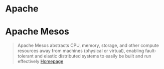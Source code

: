 # Apache

# Apache Mesos

> Apache Mesos abstracts CPU, memory, storage, and other compute resources away from machines (physical or virtual), enabling fault-tolerant and elastic distributed systems to easily be built and run effectively [Homepage](http://mesos.apache.org/)